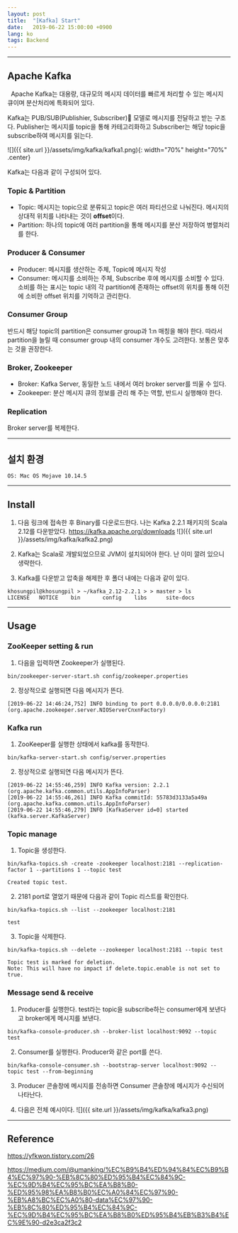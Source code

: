 ```yaml
---
layout: post
title:  "[Kafka] Start"
date:   2019-06-22 15:00:00 +0900
lang: ko
tags: Backend
---
```

<hr>

## Apache Kafka ##

&nbsp;&nbsp;Apache Kafka는 대용량, 대규모의 메시지 데이터를 빠르게 처리할 수 있는 메시지 큐이며 분산처리에 특화되어 있다.

Kafka는 PUB/SUB(Publishier, Subscriber) 모델로 메시지를 전달하고 받는 구조다. Publisher는 메시지를 topic을 통해 카테고리화하고 Subscriber는 해당 topic을 subscribe하여 메시지를 읽는다. 

![]({{ site.url }}/assets/img/kafka/kafka1.png){: width="70%" height="70%" .center}


Kafka는 다음과 같이 구성되어 있다.

### Topic & Partition ###
* Topic: 메시지는 topic으로 분류되고 topic은 여러 파티션으로 나눠진다. 메시지의 상대적 위치를 나타내는 것이 **offset**이다. 
* Partition: 하나의 topic에 여러 partition을 통해 메시지를 분산 저장하여 병렬처리를 한다.


### Producer & Consumer ###
* Producer: 메시지를 생산하는 주체, Topic에 메시지 작성
* Consumer: 메시지를 소비하는 주체, Subscribe 후에 메시지를 소비할 수 있다. 소비를 하는 표시는 topic 내의 각 partition에 존재하는 offset의 위치를 통해 이전에 소비한 offset 위치를 기억하고 관리한다.

### Consumer Group ###
반드시 해당 topic의 partition은 consumer group과 1:n 매칭을 해야 한다. 따라서 partition을 늘릴 때 consumer group 내의 consumer 개수도 고려한다. 보통은 맞추는 것을 권장한다.

### Broker, Zookeeper ###
* Broker: Kafka Server, 동일한 노드 내에서 여러 broker server를 띄울 수 있다.
* Zookeeper: 분산 메시지 큐의 정보를 관리 해 주는 역할, 반드시 실행해야 한다.

### Replication ###
Broker server를 복제한다.


<hr>

## 설치 환경 ##

~~~
OS: Mac OS Mojave 10.14.5
~~~

<hr>

## Install ##
1. 다음 링크에 접속한 후 Binary를 다운로드한다. 나는 Kafka 2.2.1 패키지의 Scala 2.12를 다운받았다.
https://kafka.apache.org/downloads
![]({{ site.url }}/assets/img/kafka/kafka2.png)

2. Kafka는 Scala로 개발되었으므로 JVM이 설치되어야 한다. 난 이미 깔려 있으니 생략한다.

3. Kafka를 다운받고 압축을 해제한 후 폴더 내에는 다음과 같이 있다.

~~~
khosungpil@khosungpil > ~/kafka_2.12-2.2.1 > > master > ls
LICENSE   NOTICE    bin       config    libs      site-docs
~~~

<hr>

## Usage ##

### ZooKeeper setting & run
1. 다음을 입력하면 Zookeeper가 실행된다.
~~~
bin/zookeeper-server-start.sh config/zookeeper.properties
~~~
2. 정상적으로 실행되면 다음 메시지가 뜬다.
~~~
[2019-06-22 14:46:24,752] INFO binding to port 0.0.0.0/0.0.0.0:2181 (org.apache.zookeeper.server.NIOServerCnxnFactory)
~~~

### Kafka run ###
1. ZooKeeper를 실행한 상태에서 kafka를 동작한다.
~~~
bin/kafka-server-start.sh config/server.properties
~~~
2. 정상적으로 실행되연 다음 메시지가 뜬다.
~~~
[2019-06-22 14:55:46,259] INFO Kafka version: 2.2.1 (org.apache.kafka.common.utils.AppInfoParser)
[2019-06-22 14:55:46,261] INFO Kafka commitId: 55783d3133a5a49a (org.apache.kafka.common.utils.AppInfoParser)
[2019-06-22 14:55:46,279] INFO [KafkaServer id=0] started (kafka.server.KafkaServer)
~~~

### Topic manage ###
1. Topic을 생성한다.
~~~
bin/kafka-topics.sh -create -zookeeper localhost:2181 --replication-factor 1 --partitions 1 --topic test
~~~
~~~
Created topic test.
~~~
2. 2181 port로 열었기 때문에 다음과 같이 Topic 리스트를 확인한다.
~~~
bin/kafka-topics.sh --list --zookeeper localhost:2181
~~~
~~~
test
~~~
3. Topic을 삭제한다.
~~~
bin/kafka-topics.sh --delete --zookeeper localhost:2181 --topic test
~~~
~~~
Topic test is marked for deletion.
Note: This will have no impact if delete.topic.enable is not set to true.
~~~

### Message send & receive ###
1. Producer를 실행한다. test라는 topic을 subscribe하는 consumer에게 보낸다고 broker에게 메시지를 보낸다.
~~~
bin/kafka-console-producer.sh --broker-list localhost:9092 --topic test
~~~
2. Consumer를 실행한다. Producer와 같은 port를 쓴다.
~~~
bin/kafka-console-consumer.sh --bootstrap-server localhost:9092 --topic test --from-beginning
~~~
3. Producer 콘솔창에 메시지를 전송하면 Consumer 콘솔창에 메시지가 수신되어 나타난다.

4. 다음은 전체 예시이다.
![]({{ site.url }}/assets/img/kafka/kafka3.png)
<hr>

## Reference ##
https://yfkwon.tistory.com/26

https://medium.com/@umanking/%EC%B9%B4%ED%94%84%EC%B9%B4%EC%97%90-%EB%8C%80%ED%95%B4%EC%84%9C-%EC%9D%B4%EC%95%BC%EA%B8%B0-%ED%95%98%EA%B8%B0%EC%A0%84%EC%97%90-%EB%A8%BC%EC%A0%80-data%EC%97%90-%EB%8C%80%ED%95%B4%EC%84%9C-%EC%9D%B4%EC%95%BC%EA%B8%B0%ED%95%B4%EB%B3%B4%EC%9E%90-d2e3ca2f3c2